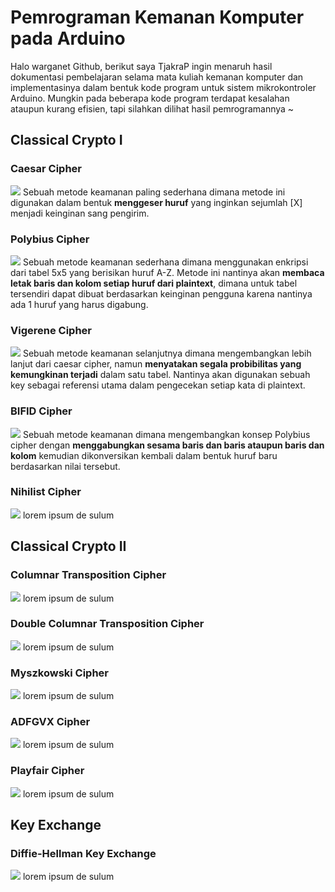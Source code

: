 # Pemrograman Kemanan Komputer pada Arduino
Halo warganet Github, berikut saya TjakraP ingin menaruh hasil dokumentasi pembelajaran selama mata kuliah kemanan komputer dan implementasinya dalam bentuk kode program untuk sistem mikrokontroler Arduino.
Mungkin pada beberapa kode program terdapat kesalahan ataupun kurang efisien, tapi silahkan dilihat hasil pemrogramannya ~

## Classical Crypto I

### Caesar Cipher
![](https://github.com/tjakra-birawa/Keamanan_Komputer_Arduino/blob/master/Dokumentasi/caesar.gif?raw=true)
Sebuah metode keamanan paling sederhana dimana metode ini digunakan dalam bentuk **menggeser huruf** yang inginkan sejumlah [X] menjadi keinginan sang pengirim.

### Polybius Cipher
![](https://github.com/tjakra-birawa/Keamanan_Komputer_Arduino/blob/master/Dokumentasi/polybius.gif?raw=true)
Sebuah metode keamanan sederhana dimana menggunakan enkripsi dari tabel 5x5 yang berisikan huruf A-Z. Metode ini nantinya akan **membaca letak baris dan kolom setiap huruf dari plaintext**, dimana untuk tabel tersendiri dapat dibuat berdasarkan keinginan pengguna karena nantinya ada 1 huruf yang harus digabung.

### Vigerene Cipher
![](https://github.com/tjakra-birawa/Keamanan_Komputer_Arduino/blob/master/Dokumentasi/vigerene.gif?raw=true)
Sebuah metode keamanan selanjutnya dimana mengembangkan lebih lanjut dari caesar cipher, namun **menyatakan segala probibilitas yang kemungkinan terjadi** dalam satu tabel. Nantinya akan digunakan sebuah key sebagai referensi utama dalam pengecekan setiap kata di plaintext.

### BIFID Cipher
![](https://github.com/tjakra-birawa/Keamanan_Komputer_Arduino/blob/master/Dokumentasi/bifid.gif?raw=true)
Sebuah metode keamanan dimana mengembangkan konsep Polybius cipher dengan **menggabungkan sesama baris dan baris ataupun baris dan kolom** kemudian dikonversikan kembali dalam bentuk huruf baru berdasarkan nilai tersebut.

### Nihilist Cipher
![](https://github.com/tjakra-birawa/Keamanan_Komputer_Arduino/blob/master/Dokumentasi/nihilist.gif?raw=true)
lorem ipsum de sulum

## Classical Crypto II

### Columnar Transposition Cipher
![](https://github.com/tjakra-birawa/Keamanan_Komputer_Arduino/blob/master/Dokumentasi/columnar.gif?raw=true)
lorem ipsum de sulum

### Double Columnar Transposition Cipher
![](https://github.com/tjakra-birawa/Keamanan_Komputer_Arduino/blob/master/Dokumentasi/doublecolumnar.gif?raw=true)
lorem ipsum de sulum

### Myszkowski Cipher
![](https://github.com/tjakra-birawa/Keamanan_Komputer_Arduino/blob/master/Dokumentasi/myszkowski.gif?raw=true)
lorem ipsum de sulum

### ADFGVX Cipher
![](https://github.com/tjakra-birawa/Keamanan_Komputer_Arduino/blob/master/Dokumentasi/adfgvx.gif?raw=true)
lorem ipsum de sulum

### Playfair Cipher
![](https://github.com/tjakra-birawa/Keamanan_Komputer_Arduino/blob/master/Dokumentasi/playfair.gif?raw=true)
lorem ipsum de sulum

## Key Exchange

### Diffie-Hellman Key Exchange
![](https://github.com/tjakra-birawa/Keamanan_Komputer_Arduino/blob/master/Dokumentasi/diffiehellman.gif?raw=true)
lorem ipsum de sulum
